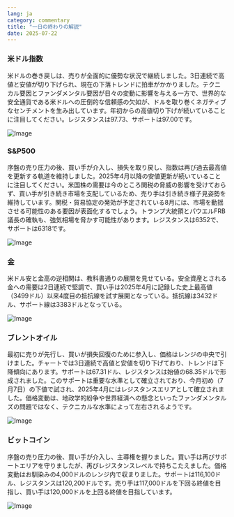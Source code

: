 ```yaml
---
lang: ja
category: commentary
title: "一日の終わりの解説"
date: 2025-07-22
---
```


### 米ドル指数

米ドルの巻き戻しは、売りが全面的に優勢な状況で継続しました。3日連続で高値と安値が切り下げられ、現在の下落トレンドに拍車がかかりました。テクニカル要因とファンダメンタル要因が日々の変動に影響を与える一方で、世界的な安全通貨である米ドルへの圧倒的な信頼感の欠如が、ドルを取り巻くネガティブなセンチメントを生み出しています。年初からの高値切り下げが続いていることに注目してください。レジスタンスは97.73、サポートは97.00です。

![Image](https://markleighedu.github.io/img/Jul-2025/22-Jul-2025/usdindex.jpg)

### S&P500

序盤の売り圧力の後、買い手が介入し、損失を取り戻し、指数は再び過去最高値を更新する軌道を維持しました。2025年4月以降の安値更新が続いていることに注目してください。米国株の需要は今のところ関税の脅威の影響を受けておらず、買い手が引き続き市場を支配しているため、売り手は引き続き様子見姿勢を維持しています。関税・貿易協定の発効が予定されている8月には、市場を動揺させる可能性のある要因が表面化するでしょう。トランプ大統領とパウエルFRB議長の確執も、強気相場を脅かす可能性があります。レジスタンスは6352で、サポートは6318です。

![Image](https://markleighedu.github.io/img/Jul-2025/22-Jul-2025/sp500.jpg)

### 金

米ドル安と金高の逆相関は、教科書通りの展開を見せている。安全資産とされる金への需要は2日連続で堅調で、買い手は2025年4月に記録した史上最高値（3499ドル）以来4度目の抵抗線を試す展開となっている。抵抗線は3432ドル、サポート線は3383ドルとなっている。

![Image](https://markleighedu.github.io/img/Jul-2025/22-Jul-2025/gold.jpg)

### ブレントオイル

最初に売りが先行し、買いが損失回復のために参入し、価格はレンジの中央で引けました。チャートでは3日連続で高値と安値を切り下げており、トレンドは下降傾向にあります。サポートは67.31ドル、レジスタンスは始値の68.35ドルで形成されました。このサポートは重要な水準として確立されており、今月初め（7月7日）の下値で試され、2025年4月にはレジスタンスエリアとして確立されました。価格変動は、地政学的紛争や世界経済への懸念といったファンダメンタルズの問題ではなく、テクニカルな水準によって左右されるようです。

![Image](https://markleighedu.github.io/img/Jul-2025/22-Jul-2025/brentoil.jpg)

### ビットコイン

序盤の売り圧力の後、買い手が介入し、主導権を握りました。買い手は再びサポートエリアを守りましたが、再びレジスタンスレベルで持ちこたえました。価格変動はお馴染みの4,000ドルのレンジ内で収まりました。サポートは116,100ドル、レジスタンスは120,200ドルです。売り手は117,000ドルを下回る終値を目指し、買い手は120,000ドルを上回る終値を目指しています。

![Image](https://markleighedu.github.io/img/Jul-2025/22-Jul-2025/bitcoin.jpg)

